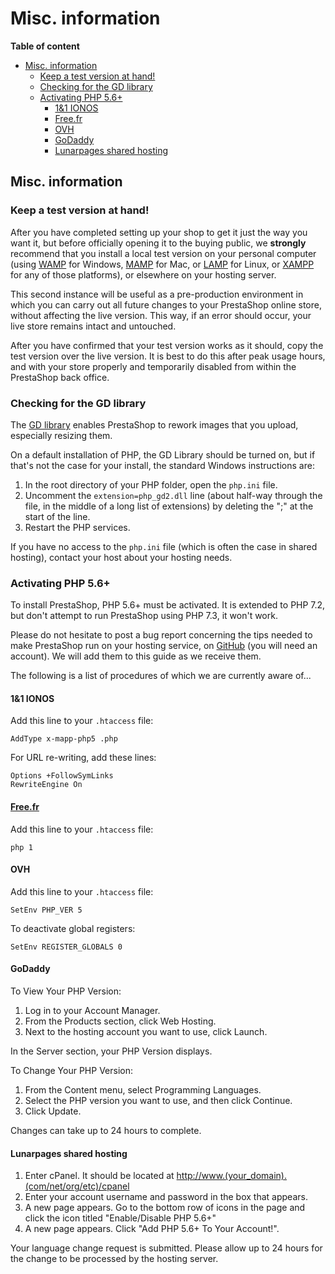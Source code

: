 # Misc. information

**Table of content**

* [Misc. information](misc.-information.md#Misc.information-Misc.information)
  * [Keep a test version at hand!](misc.-information.md#Misc.information-Keepatestversionathand!)
  * [Checking for the GD library](misc.-information.md#Misc.information-CheckingfortheGDlibrary)
  * [Activating PHP 5.6+](misc.-information.md#Misc.information-ActivatingPHP5.6+)
    * [1&1 IONOS](misc.-information.md#Misc.information-1&1IONOS)
    * [Free.fr](misc.-information.md#Misc.information-Free.fr)
    * [OVH](misc.-information.md#Misc.information-OVH)
    * [GoDaddy](misc.-information.md#Misc.information-GoDaddy)
    * [Lunarpages shared hosting](misc.-information.md#Misc.information-Lunarpagessharedhosting)

## Misc. information <a id="Misc.information-Misc.information"></a>

### Keep a test version at hand! <a id="Misc.information-Keepatestversionathand!"></a>

After you have completed setting up your shop to get it just the way you want it, but before officially opening it to the buying public, we **strongly** recommend that you install a local test version on your personal computer \(using [WAMP](http://en.wikipedia.org/wiki/Comparison_of_WAMPs) for Windows, [MAMP](http://en.wikipedia.org/wiki/MAMP) for Mac, or [LAMP](http://en.wikipedia.org/wiki/LAMP_%28software_bundle) for Linux, or [XAMPP](http://www.apachefriends.org/en/xampp.html) for any of those platforms\), or elsewhere on your hosting server.

This second instance will be useful as a pre-production environment in which you can carry out all future changes to your PrestaShop online store, without affecting the live version. This way, if an error should occur, your live store remains intact and untouched.

After you have confirmed that your test version works as it should, copy the test version over the live version. It is best to do this after peak usage hours, and with your store properly and temporarily disabled from within the PrestaShop back office.

### Checking for the GD library <a id="Misc.information-CheckingfortheGDlibrary"></a>

The [GD library](http://www.boutell.com/gd/) enables PrestaShop to rework images that you upload, especially resizing them.

On a default installation of PHP, the GD Library should be turned on, but if that's not the case for your install, the standard Windows instructions are:

1. In the root directory of your PHP folder, open the `php.ini` file.
2. Uncomment the `extension=php_gd2.dll` line \(about half-way through the file, in the middle of a long list of extensions\) by deleting the ";" at the start of the line.
3. Restart the PHP services.

If you have no access to the `php.ini` file \(which is often the case in shared hosting\), contact your host about your hosting needs.

### Activating PHP 5.6+ <a id="Misc.information-ActivatingPHP5.6+"></a>

To install PrestaShop, PHP 5.6+ must be activated. It is extended to PHP 7.2, but don't attempt to run PrestaShop using PHP 7.3, it won't work.

Please do not hesitate to post a bug report concerning the tips needed to make PrestaShop run on your hosting service, on [GitHub](https://github.com/PrestaShop) \(you will need an account\). We will add them to this guide as we receive them.

The following is a list of procedures of which we are currently aware of...

#### 1&1 IONOS <a id="Misc.information-1&amp;1IONOS"></a>

Add this line to your `.htaccess` file:

```text
AddType x-mapp-php5 .php
```

For URL re-writing, add these lines:

```text
Options +FollowSymLinks
RewriteEngine On
```

#### [Free.fr](http://Free.fr) <a id="Misc.information-Free.fr"></a>

Add this line to your `.htaccess` file:

```text
php 1
```

#### OVH <a id="Misc.information-OVH"></a>

Add this line to your `.htaccess` file:

```text
SetEnv PHP_VER 5
```

To deactivate global registers:

```text
SetEnv REGISTER_GLOBALS 0
```

#### GoDaddy <a id="Misc.information-GoDaddy"></a>

To View Your PHP Version:

1. Log in to your Account Manager.
2. From the Products section, click Web Hosting.
3. Next to the hosting account you want to use, click Launch.

In the Server section, your PHP Version displays.

To Change Your PHP Version:

1. From the Content menu, select Programming Languages.
2. Select the PHP version you want to use, and then click Continue.
3. Click Update.

Changes can take up to 24 hours to complete.

#### Lunarpages shared hosting <a id="Misc.information-Lunarpagessharedhosting"></a>

1. Enter cPanel. It should be located at [http://www.\(your\_domain\).\(com/net/org/etc\)/cpanel](http://www.%28your_domain%29.%28com/net/org/etc%29/cpanel)
2. Enter your account username and password in the box that appears.
3. A new page appears. Go to the bottom row of icons in the page and click the icon titled "Enable/Disable PHP 5.6+"
4. A new page appears. Click "Add PHP 5.6+ To Your Account!".

Your language change request is submitted. Please allow up to 24 hours for the change to be processed by the hosting server.

